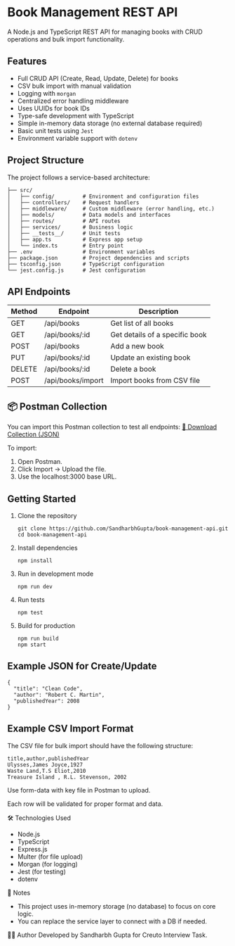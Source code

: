 # Book Management REST API

A Node.js and TypeScript REST API for managing books with CRUD operations and bulk import functionality.

## Features

- Full CRUD API (Create, Read, Update, Delete) for books
- CSV bulk import with manual validation
- Logging with `morgan`
- Centralized error handling middleware
- Uses UUIDs for book IDs
- Type-safe development with TypeScript
- Simple in-memory data storage (no external database required)
- Basic unit tests using `Jest`
- Environment variable support with `dotenv`

## Project Structure

The project follows a service-based architecture:

```
├── src/
│   ├── config/         # Environment and configuration files
│   ├── controllers/    # Request handlers
│   ├── middleware/     # Custom middleware (error handling, etc.)
│   ├── models/         # Data models and interfaces
│   ├── routes/         # API routes
│   ├── services/       # Business logic
│   ├── __tests__/      # Unit tests
│   ├── app.ts          # Express app setup
│   └── index.ts        # Entry point
├── .env                # Environment variables
├── package.json        # Project dependencies and scripts
├── tsconfig.json       # TypeScript configuration
└── jest.config.js      # Jest configuration
```

## API Endpoints

| Method | Endpoint | Description |
|--------|----------|-------------|
| GET | /api/books | Get list of all books |
| GET | /api/books/:id | Get details of a specific book |
| POST | /api/books | Add a new book |
| PUT | /api/books/:id | Update an existing book |
| DELETE | /api/books/:id | Delete a book |
| POST | /api/books/import | Import books from CSV file |

## 📦 Postman Collection
You can import this Postman collection to test all endpoints:
[📁 Download Collection (JSON)](https://github.com/SandharbhGupta/book-management-api/blob/main/Book_Managment_API.postman_collection.json)

To import:
1. Open Postman.
2. Click Import → Upload the file.
3. Use the localhost:3000 base URL.

## Getting Started

1. Clone the repository
   ```
   git clone https://github.com/SandharbhGupta/book-management-api.git
   cd book-management-api
   ```
3. Install dependencies
   ```
   npm install
   ```
5. Run in development mode
   ```
   npm run dev
   ```
7. Run tests
   ```
   npm test
   ```
9. Build for production
    ```
   npm run build
   npm start
    ```
##  Example JSON for Create/Update
```
{
  "title": "Clean Code",
  "author": "Robert C. Martin",
  "publishedYear": 2008
}
```

##  Example CSV Import Format

The CSV file for bulk import should have the following structure:

```
title,author,publishedYear
Ulysses,James Joyce,1927
Waste Land,T.S Eliot,2010
Treasure Island , R.L. Stevenson, 2002
```
Use form-data with key file in Postman to upload.

Each row will be validated for proper format and data.

🛠 Technologies Used
- Node.js
- TypeScript
- Express.js
- Multer (for file upload)
- Morgan (for logging)
- Jest (for testing)
- dotenv

📌 Notes
- This project uses in-memory storage (no database) to focus on core logic.
- You can replace the service layer to connect with a DB if needed.

👨‍💻 Author
Developed by Sandharbh Gupta for Creuto Interview Task.
